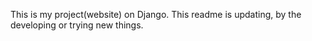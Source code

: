 This is my project(website) on Django.
This readme is updating, by the developing or trying new things. 
